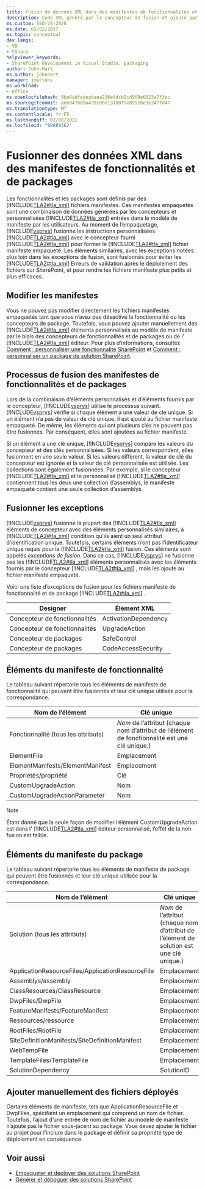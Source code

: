 ```yaml
---
title: Fusion de données XML dans des manifestes de fonctionnalités et de packages | Microsoft Docs
description: Code XML généré par le concepteur de fusion et ajouté par l’utilisateur dans les manifestes de fonctionnalités et de packages SharePoint. Découvrez les éléments de manifeste de fonctionnalité et de package et les exceptions de fusion.
ms.custom: SEO-VS-2020
ms.date: 02/02/2017
ms.topic: conceptual
dev_langs:
- VB
- CSharp
helpviewer_keywords:
- SharePoint development in Visual Studio, packaging
author: John-Hart
ms.author: johnhart
manager: jmartens
ms.workload:
- office
ms.openlocfilehash: 8be6adfedeabaea236e4dcb2cd969e6023a7f3ec
ms.sourcegitcommit: ae6d47b09a439cd0e13180f5e89510e3e347fd47
ms.translationtype: MT
ms.contentlocale: fr-FR
ms.lasthandoff: 02/08/2021
ms.locfileid: "99889562"
---
```

# <a name="merge-xml-in-feature-and-package-manifests"></a>Fusionner des données XML dans des manifestes de fonctionnalités et de packages
  Les fonctionnalités et les packages sont définis par des [!INCLUDE[TLA2#tla_xml](../sharepoint/includes/tla2sharptla-xml-md.md)] fichiers manifestes. Ces manifestes empaquetés sont une combinaison de données générées par les concepteurs et personnalisées [!INCLUDE[TLA2#tla_xml](../sharepoint/includes/tla2sharptla-xml-md.md)] entrées dans le modèle de manifeste par les utilisateurs. Au moment de l’empaquetage, [!INCLUDE[vsprvs](../sharepoint/includes/vsprvs-md.md)] fusionne les instructions personnalisées [!INCLUDE[TLA2#tla_xml](../sharepoint/includes/tla2sharptla-xml-md.md)] avec le concepteur fourni [!INCLUDE[TLA2#tla_xml](../sharepoint/includes/tla2sharptla-xml-md.md)] pour former le [!INCLUDE[TLA2#tla_xml](../sharepoint/includes/tla2sharptla-xml-md.md)] fichier manifeste empaqueté. Les éléments similaires, avec les exceptions notées plus loin dans les exceptions de fusion, sont fusionnés pour éviter les [!INCLUDE[TLA2#tla_xml](../sharepoint/includes/tla2sharptla-xml-md.md)] Erreurs de validation après le déploiement des fichiers sur SharePoint, et pour rendre les fichiers manifeste plus petits et plus efficaces.

## <a name="modify-the-manifests"></a>Modifier les manifestes
 Vous ne pouvez pas modifier directement les fichiers manifestes empaquetés tant que vous n’avez pas désactivé la fonctionnalité ou les concepteurs de package. Toutefois, vous pouvez ajouter manuellement des [!INCLUDE[TLA2#tla_xml](../sharepoint/includes/tla2sharptla-xml-md.md)] éléments personnalisés au modèle de manifeste par le biais des concepteurs de fonctionnalités et de packages ou de l' [!INCLUDE[TLA2#tla_xml](../sharepoint/includes/tla2sharptla-xml-md.md)] éditeur. Pour plus d’informations, consultez [Comment : personnaliser une fonctionnalité SharePoint](../sharepoint/how-to-customize-a-sharepoint-feature.md) et [Comment : personnaliser un package de solution SharePoint](../sharepoint/how-to-customize-a-sharepoint-solution-package.md).

## <a name="feature-and-package-manifest-merge-process"></a>Processus de fusion des manifestes de fonctionnalités et de packages
 Lors de la combinaison d’éléments personnalisés et d’éléments fournis par le concepteur, [!INCLUDE[vsprvs](../sharepoint/includes/vsprvs-md.md)] utilise le processus suivant. [!INCLUDE[vsprvs](../sharepoint/includes/vsprvs-md.md)] vérifie si chaque élément a une valeur de clé unique. Si un élément n’a pas de valeur de clé unique, il est ajouté au fichier manifeste empaqueté. De même, les éléments qui ont plusieurs clés ne peuvent pas être fusionnés. Par conséquent, elles sont ajoutées au fichier manifeste.

 Si un élément a une clé unique, [!INCLUDE[vsprvs](../sharepoint/includes/vsprvs-md.md)] compare les valeurs du concepteur et des clés personnalisées. Si les valeurs correspondent, elles fusionnent en une seule valeur. Si les valeurs diffèrent, la valeur de clé du concepteur est ignorée et la valeur de clé personnalisée est utilisée. Les collections sont également fusionnées. Par exemple, si le concepteur [!INCLUDE[TLA2#tla_xml](../sharepoint/includes/tla2sharptla-xml-md.md)] et le personnalisé [!INCLUDE[TLA2#tla_xml](../sharepoint/includes/tla2sharptla-xml-md.md)] contiennent tous les deux une collection d’assemblys, le manifeste empaqueté contient une seule collection d’assemblys.

## <a name="merge-exceptions"></a>Fusionner les exceptions
 [!INCLUDE[vsprvs](../sharepoint/includes/vsprvs-md.md)] fusionne la plupart des [!INCLUDE[TLA2#tla_xml](../sharepoint/includes/tla2sharptla-xml-md.md)] éléments de concepteur avec des éléments personnalisés similaires, à [!INCLUDE[TLA2#tla_xml](../sharepoint/includes/tla2sharptla-xml-md.md)] condition qu’ils aient un seul attribut d’identification unique. Toutefois, certains éléments n’ont pas l’identificateur unique requis pour la [!INCLUDE[TLA2#tla_xml](../sharepoint/includes/tla2sharptla-xml-md.md)] fusion. Ces éléments sont appelés *exceptions de fusion*. Dans ce cas, [!INCLUDE[vsprvs](../sharepoint/includes/vsprvs-md.md)] ne fusionne pas les [!INCLUDE[TLA2#tla_xml](../sharepoint/includes/tla2sharptla-xml-md.md)] éléments personnalisés avec les éléments fournis par le concepteur [!INCLUDE[TLA2#tla_xml](../sharepoint/includes/tla2sharptla-xml-md.md)] , mais les ajoute au fichier manifeste empaqueté.

 Voici une liste d’exceptions de fusion pour les fichiers manifeste de fonctionnalité et de package [!INCLUDE[TLA2#tla_xml](../sharepoint/includes/tla2sharptla-xml-md.md)] .

|Designer|Élément XML|
|--------------|-----------------|
|Concepteur de fonctionnalités|ActivationDependency|
|Concepteur de fonctionnalités|UpgradeAction|
|Concepteur de packages|SafeControl|
|Concepteur de packages|CodeAccessSecurity|

## <a name="feature-manifest-elements"></a>Éléments du manifeste de fonctionnalité
 Le tableau suivant répertorie tous les éléments de manifeste de fonctionnalité qui peuvent être fusionnés et leur clé unique utilisée pour la correspondance.

|Nom de l’élément|Clé unique|
|------------------|----------------|
|Fonctionnalité (tous les attributs)|*Nom* de l’attribut (chaque nom d’attribut de l’élément de fonctionnalité est une clé unique.)|
|ElementFile|Emplacement|
|ElementManifests/ElementManifest|Emplacement|
|Propriétés/propriété|Clé|
|CustomUpgradeAction|Nom|
|CustomUpgradeActionParameter|Nom|

> [!NOTE]
> Étant donné que la seule façon de modifier l’élément CustomUpgradeAction est dans l' [!INCLUDE[TLA2#tla_xml](../sharepoint/includes/tla2sharptla-xml-md.md)] éditeur personnalisé, l’effet de la non fusion est faible.

## <a name="package-manifest-elements"></a>Éléments du manifeste du package
 Le tableau suivant répertorie tous les éléments de manifeste de package qui peuvent être fusionnés et leur clé unique utilisée pour la correspondance.

|Nom de l’élément|Clé unique|
|------------------|----------------|
|Solution (tous les attributs)|*Nom* de l’attribut (chaque nom d’attribut de l’élément de solution est une clé unique.)|
|ApplicationResourceFiles/ApplicationResourceFile|Emplacement|
|Assemblys/assembly|Emplacement|
|ClassResources/ClassResource|Emplacement|
|DwpFiles/DwpFile|Emplacement|
|FeatureManifests/FeatureManifest|Emplacement|
|Ressources/ressource|Emplacement|
|RootFiles/RootFile|Emplacement|
|SiteDefinitionManifests/SiteDefinitionManifest|Emplacement|
|WebTempFile|Emplacement|
|TemplateFiles/TemplateFile|Emplacement|
|SolutionDependency|SolutionID|

## <a name="manually-add-deployed-files"></a>Ajouter manuellement des fichiers déployés
 Certains éléments de manifeste, tels que ApplicationResourceFile et DwpFiles, spécifient un emplacement qui comprend un nom de fichier. Toutefois, l’ajout d’une entrée de nom de fichier au modèle de manifeste n’ajoute pas le fichier sous-jacent au package. Vous devez ajouter le fichier au projet pour l’inclure dans le package et définir sa propriété type de déploiement en conséquence.

## <a name="see-also"></a>Voir aussi
- [Empaqueter et déployer des solutions SharePoint](../sharepoint/packaging-and-deploying-sharepoint-solutions.md)
- [Générer et déboguer des solutions SharePoint](../sharepoint/building-and-debugging-sharepoint-solutions.md)
